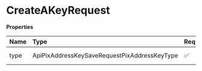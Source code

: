 # CreateAKeyRequest

**Properties**

| Name | Type                                         | Required | Description  |
| :--- | :------------------------------------------- | :------- | :----------- |
| type | ApiPixAddressKeySaveRequestPixAddressKeyType | ✅       | Pix key type |

<!-- This file was generated by liblab | https://liblab.com/ -->
